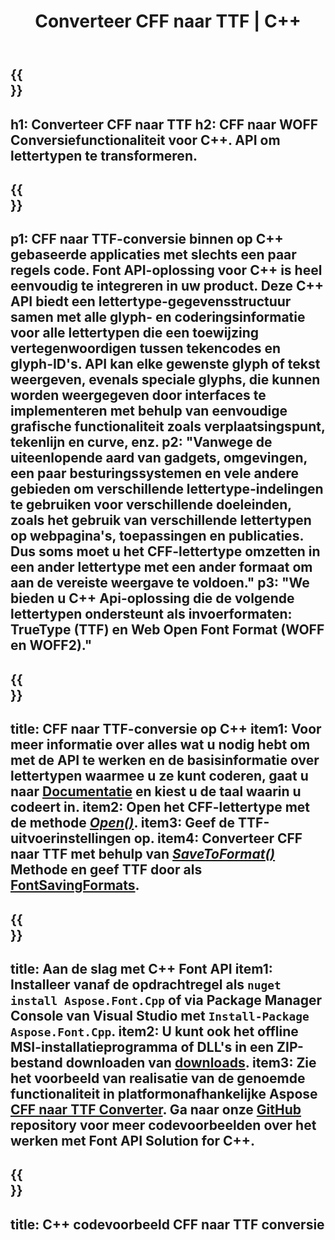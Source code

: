 ﻿---
translation: true
template: /_templates/conversion-child-cpp.md
title: Converteer CFF naar TTF | C++
description: Converteer CFF naar TTF-lettertypen met deze C++ API. De conversiefunctionaliteit werkt op Windows en Linux, en in elke ontwikkelomgeving die C++ ondersteunt.
metakeywords: c++ CFF naar TTF, CFF naar TTF oplossingen c++, CFF naar TTF font conerter cpp
url: /cpp/conversion/cff-to-ttf/
family: font
platformtag: cpp
feature: conversion
otherformats: WOFF WOFF2
---

{{<section banner>}}
---
h1: Converteer CFF naar TTF
h2: CFF naar WOFF Conversiefunctionaliteit voor C++. API om lettertypen te transformeren.
---

{{<section overview>}}
---
p1: CFF naar TTF-conversie binnen op С++ gebaseerde applicaties met slechts een paar regels code. Font API-oplossing voor С++ is heel eenvoudig te integreren in uw product. Deze C++ API biedt een lettertype-gegevensstructuur samen met alle glyph- en coderingsinformatie voor alle lettertypen die een toewijzing vertegenwoordigen tussen tekencodes en glyph-ID's. API kan elke gewenste glyph of tekst weergeven, evenals speciale glyphs, die kunnen worden weergegeven door interfaces te implementeren met behulp van eenvoudige grafische functionaliteit zoals verplaatsingspunt, tekenlijn en curve, enz.
p2: "Vanwege de uiteenlopende aard van gadgets, omgevingen, een paar besturingssystemen en vele andere gebieden om verschillende lettertype-indelingen te gebruiken voor verschillende doeleinden, zoals het gebruik van verschillende lettertypen op webpagina's, toepassingen en publicaties. Dus soms moet u het CFF-lettertype omzetten in een ander lettertype met een ander formaat om aan de vereiste weergave te voldoen."
p3: "We bieden u С++ Api-oplossing die de volgende lettertypen ondersteunt als invoerformaten: TrueType (TTF) en Web Open Font Format (WOFF en WOFF2)."
---

{{<section feature1>}}
---
title: CFF naar TTF-conversie op C++
item1: Voor meer informatie over alles wat u nodig hebt om met de API te werken en de basisinformatie over lettertypen waarmee u ze kunt coderen, gaat u naar [Documentatie](https://docs.aspose.com/font/) en kiest u de taal waarin u codeert in.
item2: Open het CFF-lettertype met de methode [*Open()*](https://reference.aspose.com/font/cpp/class/aspose.font.font#ac2387bf04ccb5bac51cf37984d4ebf33).
item3: Geef de TTF-uitvoerinstellingen op.
item4: Converteer CFF naar TTF met behulp van [*SaveToFormat()*](https://reference.aspose.com/font/cpp/class/aspose.font.font#a670ea97404fd72c2e51b0e8c543c8a45) Methode en geef TTF door als [FontSavingFormats](https://reference.aspose.com/font/cpp/namespace/aspose.font#a93d0dcc7c00f5c7027d60e14a5433c74).
---

{{<section feature2>}}
---
title: Aan de slag met C++ Font API
item1: Installeer vanaf de opdrachtregel als ```nuget install Aspose.Font.Cpp``` of via Package Manager Console van Visual Studio met ```Install-Package Aspose.Font.Cpp```.
item2: U kunt ook het offline MSI-installatieprogramma of DLL's in een ZIP-bestand downloaden van [downloads](https://downloads.aspose.com/font/cpp).
item3: Zie het voorbeeld van realisatie van de genoemde functionaliteit in platformonafhankelijke Aspose [CFF naar TTF Converter](https://products.aspose.app/font/conversion/cff-to-ttf). Ga naar onze [GitHub](https://github.com/aspose-font/Aspose.Font-Documentation/tree/master/cpp-examples) repository voor meer codevoorbeelden over het werken met Font API Solution for C++.
---

{{<section codeexample>}}
---
title: C++ codevoorbeeld CFF naar TTF conversie
---





